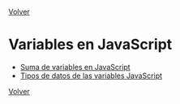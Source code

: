 [Volver](../../../)
# Variables en JavaScript

- [Suma de variables en JavaScript](./01/readme.md)
- [Tipos de datos de las variables JavaScript](./02/readme.md)


[Volver](../../../)